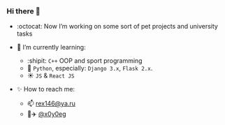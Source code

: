 ### Hi there 👋

- :octocat: Now I’m working on some sort of pet projects and university tasks

- :mag_right: I’m currently learning:
  - :shipit: `C++` OOP and sport programming
  - :snake: `Python`, especially: `Django 3.x`, `Flask 2.x`.
  - :sunny: `JS` & `React JS`

- :sparkles: How to reach me: 
  - :mailbox: rex146@ya.ru
  - :page_facing_up::airplane: [@x0y0eg](https://t.me/x0y0eg)

